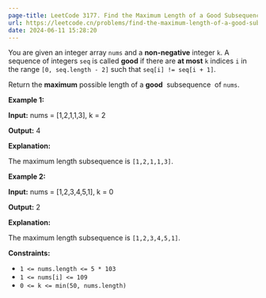 ```yaml
---
page-title: LeetCode 3177. Find the Maximum Length of a Good Subsequence II
url: https://leetcode.cn/problems/find-the-maximum-length-of-a-good-subsequence-ii/description/
date: 2024-06-11 15:28:20
---
```

You are given an integer array `nums` and a **non-negative** integer `k`. A sequence of integers `seq` is called **good** if there are **at most** `k` indices `i` in the range `[0, seq.length - 2]` such that `seq[i] != seq[i + 1]`.

Return the **maximum** possible length of a **good**  subsequence  of `nums`.

**Example 1:**

**Input:** nums = [1,2,1,1,3], k = 2

**Output:** 4

**Explanation:**

The maximum length subsequence is `[1,2,1,1,3]`.

**Example 2:**

**Input:** nums = [1,2,3,4,5,1], k = 0

**Output:** 2

**Explanation:**

The maximum length subsequence is `[1,2,3,4,5,1]`.

**Constraints:**

- `1 <= nums.length <= 5 * 103`
- `1 <= nums[i] <= 109`
- `0 <= k <= min(50, nums.length)`